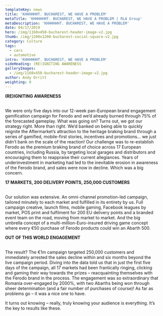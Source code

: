 ```yaml
---
templateKey: news
title: 'KHHHHHHT. BUCHAREST, WE HAVE A PROBLEM'
metaTitle: 'KHHHHHHT. BUCHAREST, WE HAVE A PROBLEM | RLA Group'
metaDescription: 'KHHHHHHT. BUCHAREST, WE HAVE A PROBLEM'
date: 04/17/2019
hero: /img/1160x450-bucharest-header-image-v2.jpg
thumb: /img/1200x1200-bucharest-social-square-v2.jpg
category: Culture
tags:
  - cars
  - automotive
intro: 'KHHHHHHT. BUCHAREST, WE HAVE A PROBLEM'
sideHeading: (RE)IGNITING AWARENESS
galleryImages:
  - /img/1160x450-bucharest-header-image-v2.jpg
author: Andy Orritt
weighting: 0
---
```

<strong>(RE)IGNITING AWARENESS</strong><br><br>

We were only five days into our 12-week pan-European brand engagement gamification campaign for Ferodo and we’d already burned through 75% of the forecasted gameplay. What was going on? Turns out, we got our strategy right. More than right. We’d banked on being able to quickly reignite the Aftermarket’s attraction to the heritage braking brand through a series of gamified, mobile-first stories, incentives and promotions… we just didn’t bank on the scale of the reaction! Our challenge was to re-establish Ferodo as the premium braking brand of choice across 17 European countries, including Russia, by targeting local garages and distributors and encouraging them to reappraise their current allegiances. Years of underinvestment in marketing had led to the inevitable erosion in awareness of the Ferodo brand, and sales were now in decline. Which was a big concern.



<strong>17 MARKETS, 200 DELIVERY POINTS, 250,000 CUSTOMERS</strong><br><br>



Our solution was extensive. An omni-channel promotion-led campaign, tailored minutely to each market and fulfilled in its entirety by us. Full campaign creative, launch films, mobile gaming, Facebook leagues by market, POS print and fulfilment for 200 EU delivery points and a branded event team on the road, moving from market to market. And the big umbrella concept of a multi-million-Euro-insured driving game concept where every €50 purchase of Ferodo products could win an Abarth 500.



<strong>OUT OF THIS WORLD ENGAGEMENT</strong><br><br>



The result? The €1m campaign targeted 250,000 customers and immediately arrested the sales decline within and six months beyond the live campaign period. Diving into the data told us that in just the first five days of the campaign, all 17 markets had been frantically ringing, clicking and gaming their way towards the prizes – reacquainting themselves with the Ferodo brand in the process. The engagement was so extraordinary that Romania over-engaged by 2000%, with two Abarths being won through sheer determination (and a fair number of purchases of course)! As far as problems go – it was a nice one to have. 



It turns out knowing – really, truly knowing your audience is everything. It’s the key to results like these.
